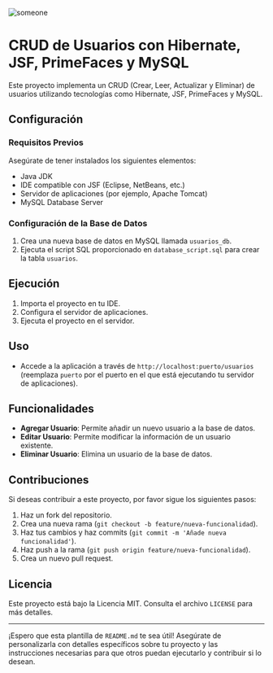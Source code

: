 
![someone](https://github.com/Ccanochu/hibernate-jsf-primerfaces-mysql/assets/63028873/92572db1-6a55-4b83-b7b4-c53c6232606f)

# CRUD de Usuarios con Hibernate, JSF, PrimeFaces y MySQL

Este proyecto implementa un CRUD (Crear, Leer, Actualizar y Eliminar) de usuarios utilizando tecnologías como Hibernate, JSF, PrimeFaces y MySQL.

## Configuración

### Requisitos Previos

Asegúrate de tener instalados los siguientes elementos:

- Java JDK
- IDE compatible con JSF (Eclipse, NetBeans, etc.)
- Servidor de aplicaciones (por ejemplo, Apache Tomcat)
- MySQL Database Server

### Configuración de la Base de Datos

1. Crea una nueva base de datos en MySQL llamada `usuarios_db`.
2. Ejecuta el script SQL proporcionado en `database_script.sql` para crear la tabla `usuarios`.

## Ejecución

1. Importa el proyecto en tu IDE.
2. Configura el servidor de aplicaciones.
3. Ejecuta el proyecto en el servidor.

## Uso

- Accede a la aplicación a través de `http://localhost:puerto/usuarios` (reemplaza `puerto` por el puerto en el que está ejecutando tu servidor de aplicaciones).

## Funcionalidades

- **Agregar Usuario**: Permite añadir un nuevo usuario a la base de datos.
- **Editar Usuario**: Permite modificar la información de un usuario existente.
- **Eliminar Usuario**: Elimina un usuario de la base de datos.

## Contribuciones

Si deseas contribuir a este proyecto, por favor sigue los siguientes pasos:

1. Haz un fork del repositorio.
2. Crea una nueva rama (`git checkout -b feature/nueva-funcionalidad`).
3. Haz tus cambios y haz commits (`git commit -m 'Añade nueva funcionalidad'`).
4. Haz push a la rama (`git push origin feature/nueva-funcionalidad`).
5. Crea un nuevo pull request.

## Licencia

Este proyecto está bajo la Licencia MIT. Consulta el archivo `LICENSE` para más detalles.

---

¡Espero que esta plantilla de `README.md` te sea útil! Asegúrate de personalizarla con detalles específicos sobre tu proyecto y las instrucciones necesarias para que otros puedan ejecutarlo y contribuir si lo desean.
